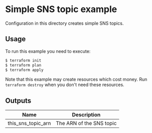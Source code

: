 # Simple SNS topic example

Configuration in this directory creates simple SNS topics.

## Usage

To run this example you need to execute:

```bash
$ terraform init
$ terraform plan
$ terraform apply
```

Note that this example may create resources which cost money. Run `terraform destroy` when you don't need these resources.

<!-- BEGINNING OF PRE-COMMIT-TERRAFORM DOCS HOOK -->

## Outputs

| Name | Description |
|------|-------------|
| this_sns_topic_arn | The ARN of the SNS topic |

<!-- END OF PRE-COMMIT-TERRAFORM DOCS HOOK -->
